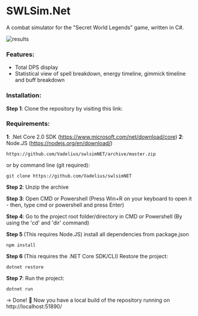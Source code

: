 # SWLSim.Net

A combat simulator for the "Secret World Legends" game, written in C#.

![results](https://cdn.rawgit.com/Vadelius/swlsimNET/af2e99ed/reposplash.png)

### Features:

* Total DPS display
* Statistical view of spell breakdown, energy timeline, gimmick timeline and buff breakdown

### Installation:

**Step 1**: Clone the repository by visiting this link:

### Requirements:
**1**: .Net Core 2.0 SDK (https://www.microsoft.com/net/download/core)
**2**: Node.JS (https://nodejs.org/en/download/)

```
https://github.com/Vadelius/swlsimNET/archive/master.zip
```
or by command line (git required):
```
git clone https://github.com/Vadelius/swlsimNET
```

**Step 2**: Unzip the archive

**Step 3**: Open CMD or Powershell (Press Win+R on your keyboard to open it - then, type cmd or powershell and press Enter)

**Step 4**: Go to the project root folder/directory in CMD or Powershell (By using the 'cd' and 'dir' command)

**Step 5** (This requires Node.JS) install all dependencies from package.json
```
npm install
```

**Step 6** (This requires the .NET Core SDK/CLI) Restore the project:
```
dotnet restore
```
**Step 7**: Run the project:
```
dotnet run
```

-> Done! 🎉  Now you have a local build of the repository running on http://localhost:51890/

